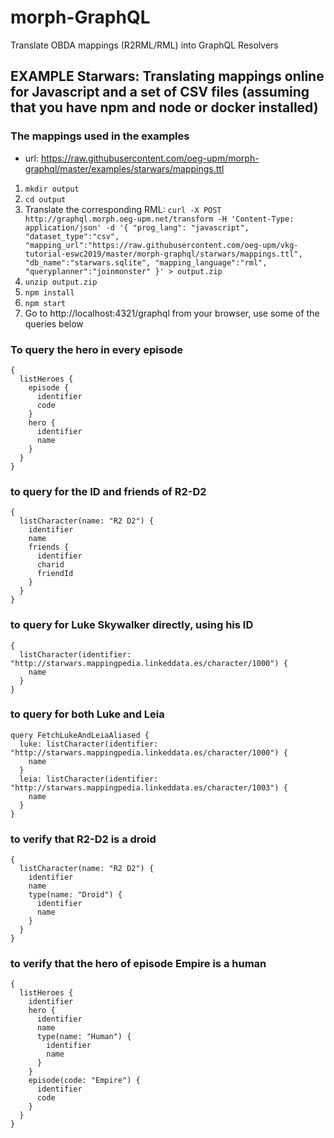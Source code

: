 # morph-GraphQL
Translate OBDA mappings (R2RML/RML) into GraphQL Resolvers

## EXAMPLE Starwars: Translating mappings online for Javascript and a set of CSV files (assuming that you have npm and node or docker installed)
### The mappings used in the examples
- url: https://raw.githubusercontent.com/oeg-upm/morph-graphql/master/examples/starwars/mappings.ttl


1. ```mkdir output```
2. ```cd output```
3. Translate the corresponding RML: 
   ```curl -X POST http://graphql.morph.oeg-upm.net/transform -H 'Content-Type: application/json' -d '{ "prog_lang": "javascript", "dataset_type":"csv", "mapping_url":"https://raw.githubusercontent.com/oeg-upm/vkg-tutorial-eswc2019/master/morph-graphql/starwars/mappings.ttl", "db_name":"starwars.sqlite", "mapping_language":"rml", "queryplanner":"joinmonster" }' > output.zip```
4. ```unzip output.zip```
5. ```npm install```
6. ```npm start```
7. Go to http://localhost:4321/graphql from your browser, use some of the queries below

### To query the hero in every episode
```
{
  listHeroes {
    episode {
      identifier
      code
    }
    hero {
      identifier
      name
    }
  }
}
```

### to query for the ID and friends of R2-D2
```
{
  listCharacter(name: "R2 D2") {
    identifier
    name
    friends {
      identifier
      charid
      friendId
    }
  }
}
```

### to query for Luke Skywalker directly, using his ID
```
{
  listCharacter(identifier: "http://starwars.mappingpedia.linkeddata.es/character/1000") {
    name
  }
}
```

### to query for both Luke and Leia
```
query FetchLukeAndLeiaAliased {
  luke: listCharacter(identifier: "http://starwars.mappingpedia.linkeddata.es/character/1000") {
    name
  }
  leia: listCharacter(identifier: "http://starwars.mappingpedia.linkeddata.es/character/1003") {
    name
  }
}
```

### to verify that R2-D2 is a droid
```
{
  listCharacter(name: "R2 D2") {
    identifier
    name
    type(name: "Droid") {
      identifier
      name
    }
  }
}
```

### to verify that the hero of episode Empire is a human
```
{
  listHeroes {
    identifier
    hero {
      identifier
      name
      type(name: "Human") {
        identifier
        name
      }
    }
    episode(code: "Empire") {
      identifier
      code
    }
  }
}
```
